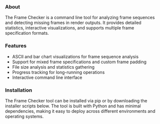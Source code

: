 ### About
The Frame Checker is a command line tool for analyzing frame sequences and detecting missing frames in render outputs. It provides detailed statistics, interactive visualizations, and supports multiple frame specification formats.

### Features

* ASCII and bar chart visualizations for frame sequence analysis
* Support for mixed frame specifications and custom frame padding
* File size analysis and statistics gathering
* Progress tracking for long-running operations
* Interactive command line interface

### Installation

The Frame Checker tool can be installed via pip or by downloading the installer scripts below. The tool is built with Python and has minimal dependencies, making it easy to deploy across different environments and operating systems.
